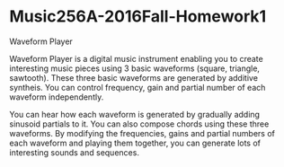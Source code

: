 # Music256A-2016Fall-Homework1
Waveform Player

Waveform Player is a digital music instrument enabling you to create interesting music pieces using 3 basic waveforms (square, triangle, sawtooth). These three basic waveforms are generated by additive syntheis. You can control frequency, gain and partial number of each waveform independently. 

You can hear how each waveform is generated by gradually adding sinusoid partials to it. You can also compose chords using these three waveforms. By modifying the frequencies, gains and partial numbers of each waveform and playing them together, you can generate lots of interesting sounds and sequences.
